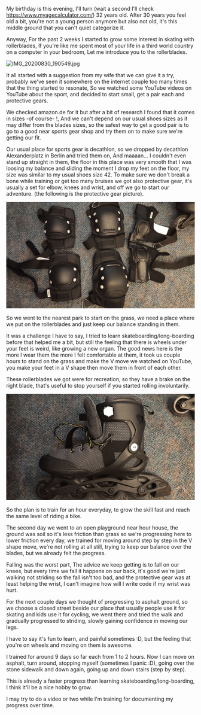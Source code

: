 My birthday is this evening, I'll turn (wait a second I'll check https://www.myagecalculator.com/) 32 years old. After 30 years you feel old a bit, you're not a young person anymore but also not old, it's this middle ground that you can't quiet categorize it.

Anyway, For the past 2 weeks I started to grow some interest in skating with rollerblades, If you're like me spent most of your life in a third world country on a computer in your bedroom, Let me introduce you to the rollerblades.

![IMG_20200830_190549.jpg](/public/IMG_20200830_190549.jpg)

It all started with a suggestion from my wife that we can give it a try, probably we've seen it somewhere on the internet couple too many times that the thing started to resonate, So we watched some YouTube videos on YouTube about the sport, and decided to start small, get a pair each and protective gears.

We checked amazon.de for it but after a bit of research I found that it comes in sizes -of course- !, And we can't depend on our usual shoes sizes as it may differ from the blades sizes, so the safest way to get a good pair is to go to a good near sports gear shop and try them on to make sure we're getting our fit.

Our usual place for sports gear is decathlon, so we dropped by decathlon Alexanderplatz in Berlin and tried them on, And maaaan... I couldn't even stand up straight in them, the floor in this place was very smooth that I was loosing my balance and sliding the moment I drop my feet on the floor, my size was similar to my usual shoes size 42. To make sure we don't break a bone while training or get too many bruises we got also protective gear, it's usually a set for elbow, knees and wrist, and off we go to start our adventure. (the following is the protective gear picture).

![IMG_20200830_192033.jpg](/public/IMG_20200830_192033.jpg)

So we went to the nearest park to start on the grass, we need a place where we put on the rollerblades and just keep our balance standing in them.

It was a challenge I have to say, I tried to learn skateboarding/long-boarding before that helped me a bit, but still the feeling that there is wheels under your feet is weird, like growing a new organ. The good news here is the more I wear them the more I felt comfortable at them, it took us couple hours to stand on the grass and make the V move we watched on YouTube, you make your feet in a V shape then move them in front of each other.

These rollerblades we got were for recreation, so they have a brake on the right blade, that's useful to stop yourself if you started rolling involuntarily.

![IMG_20200830_193032.jpg](/public/IMG_20200830_193032.jpg)

So the plan is to train for an hour everyday, to grow the skill fast and reach the same level of riding a bike.

The second day we went to an open playground near hour house, the ground was soil so it's less friction than grass so we're progressing here to lower friction every day, we trained for moving around step by step in the V shape move, we're not rolling at all still, trying to keep our balance over the blades, but we already felt the progress.

Falling was the worst part, The advice we keep getting is to fall on our knees, but every time we fall it happens on our back, it's good we're just walking not striding so the fall isn't too bad, and the protective gear was at least helping the wrist, I can't imagine how will I write code if my wrist was hurt.

For the next couple days we thought of progressing to asphalt ground, so we choose a closed street beside our place that usually people use it for skating and kids use it for cycling, we went there and tried the walk and gradually progressed to striding, slowly gaining confidence in moving our legs.

I have to say it's fun to learn, and painful sometimes :D, but the feeling that you're on wheels and moving on them is awesome.

I trained for around 9 days so far each from 1 to 2 hours. Now I can move on asphalt, turn around, stopping myself (sometimes I panic :D), going over the stone sidewalk and down again, going up and down stairs (step by step).

This is already a faster progress than learning skateboarding/long-boarding, I think it'll be a nice hobby to grow.

I may try to do a video or two while I'm training for documenting my progress over time.
